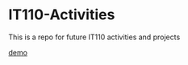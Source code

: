 # IT110-Activities
This is a repo for future IT110 activities and projects

[demo](https://bibmode.github.io/IT110-Activities/)
